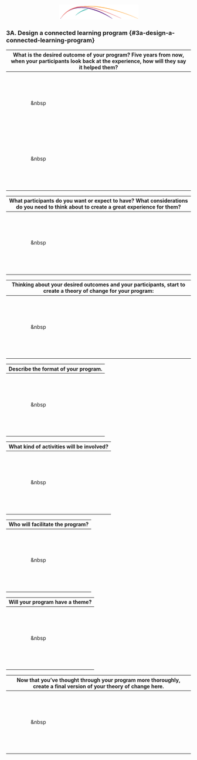 <div style="text-align:center;"><img src="/assets/CL_Swoosh.png" alt="ConnectedLib: Helping librarians use digital media to make learning connections with youth"/></div>

### 3A. Design a connected learning program {#3a-design-a-connected-learning-program}


| What is the desired outcome of your program? Five years from now, when your participants look back at the experience, how will they say it helped them? | 
|---|
|<p style="padding:60px">&nbsp</p><p style="padding:60px">&nbsp</p>|

| What participants do you want or expect to have? What considerations do you need to think about to create a great experience for them? |
| --- |
|<p style="padding:60px">&nbsp</p>|

| Thinking about your desired outcomes and your participants, start to create a theory of change for your program: |
| --- |
|<p style="padding:60px">&nbsp</p>|

| Describe the format of your program. |
| --- |
|<p style="padding:60px">&nbsp</p>|

| What kind of activities will be involved? |
| --- |
|<p style="padding:60px">&nbsp</p>|

| Who will facilitate the program? |
| --- |
|<p style="padding:60px">&nbsp</p>|


| Will your program have a theme? |
| --- |
|<p style="padding:60px">&nbsp</p>|


| Now that you’ve thought through your program more thoroughly, create a final version of your theory of change here. |
| --- |
|<p style="padding:60px">&nbsp</p>|



